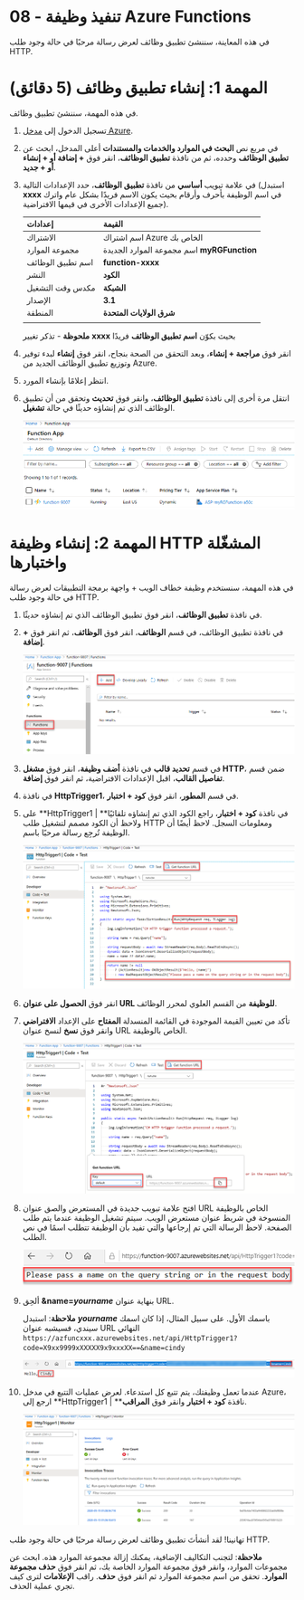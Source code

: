﻿---
wts:
   title: '08 - تنفيذ وظيفة Azure Functions (5 دقائق)'
   module: 'الوحدة 03: وصف الحلول الأساسية وأدوات الإدارة'
---
# 08 - تنفيذ وظيفة Azure Functions

في هذه المعاينة، سننشئ تطبيق وظائف لعرض رسالة مرحبًا في حالة وجود طلب HTTP. 

# المهمة 1: إنشاء تطبيق وظائف (5 دقائق)

في هذه المهمة، سننشئ تطبيق وظائف.

1. تسجيل الدخول إلى [مدخل Azure](https://portal.azure.com).

1. في مربع نص **البحث في الموارد والخدمات والمستندات** أعلى المدخل، ابحث عن **تطبيق الوظائف** وحدده، ثم من نافذة **تطبيق الوظائف**، انقر فوق **+ إضافة أو + إنشاء أو + جديد**.

1. في علامة تبويب **أساسي** من نافذة **تطبيق الوظائف**، حدد الإعدادات التالية (استبدل **xxxx** في اسم الوظيفة بأحرف وأرقام بحيث يكون الاسم فريدًا بشكل عام واترك جميع الإعدادات الأخرى في قيمها الافتراضية). 

    | إعدادات | القيمة |
    | -- | --|
    | الاشتراك | اسم اشتراك Azure الخاص بك |
    | مجموعة الموارد | اسم مجموعة الموارد الجديدة **myRGFunction** |
    | اسم تطبيق الوظائف | **function-xxxx** |
    | النشر | **الكود** |
    | مكدس وقت التشغيل | **الشبكة** |
    | الإصدار | **3.1** |
    | المنطقة | **شرق الولايات المتحدة** |
    | | |

    **ملحوظة** -  تذكر تغيير **xxxx** بحيث بكوّن **اسم تطبيق الوظائف** فريدًا

1. انقر فوق **مراجعة + إنشاء**، وبعد التحقق من الصحة بنجاح، انقر فوق **إنشاء** لبدء توفير وتوزيع تطبيق الوظائف الجديد من Azure.

1. انتظر إعلامًا بإنشاء المورد.

1. انتقل مرة أخرى إلى نافذة **تطبيق الوظائف**، وانقر فوق **تحديث** وتحقق من أن تطبيق الوظائف الذي تم إنشاؤه حديثًا في حالة **تشغيل**. 

    ![لقطة شاشة لصفحة تطبيق الوظائف مع تطبيق الوظائف الجديد.](../images/0701.png)

# المهمة 2: إنشاء وظيفة HTTP المشغّلة واختبارها

في هذه المهمة، سنستخدم وظيفة خطاف الويب + واجهة برمجة التطبيقات لعرض رسالة في حالة وجود طلب HTTP. 

1. في نافذة **تطبيق الوظائف**، انقر فوق تطبيق الوظائف الذي تم إنشاؤه حديثًا. 

1. في نافذة تطبيق الوظائف، في قسم **الوظائف**، انقر فوق **الوظائف**، ثم انقر فوق **+ إضافة**.

    ![لقطة شاشة لخطوة اختيار بيئة تطوير في وظائف azure لجزء البدء في dot net داخل مدخل Azure. مع تمييز عناصر العرض الخاصة بإنشاء وظيفة جديدة في المدخل. العناصر المميزة هي توسيع تطبيق الوظائف، وإضافة وظيفة جديدة، وفي المدخل، وزر المتابعة.](../images/0702.png)

1. في قسم **تحديد قالب** في نافذة **أضف وظيفة**، انقر فوق **مشغل HTTP**، ضمن قسم **تفاصيل القالب**، اقبل الإعدادات الافتراضية، ثم انقر فوق **إضافة**.

1. في نافذة **HttpTrigger1**، في قسم **المطور**، انقر فوق **كود + اختبار**. 

1. على **HttpTrigger1 \| **في نافذة **كود + اختبار**، راجع الكود الذي تم إنشاؤه تلقائيًا ولاحظ أن الكود مصمم لتشغيل طلب HTTP ومعلومات السجل. لاحظ أيضًا أن الوظيفة تُرجِع رسالة مرحبًا باسم. 

    ![لقطة شاشة لكود الوظيفة. مع تظليل رسالة الترحيب.](../images/0704.png)

1. انقر فوق **الحصول على عنوان URL للوظيفة** من القسم العلوي لمحرر الوظائف. 

1. تأكد من تعيين القيمة الموجودة في القائمة المنسدلة **المفتاح** على الإعداد **الافتراضي** وانقر فوق **نسخ** لنسخ عنوان URL الخاص بالوظيفة. 

    ![لقطة شاشة لجزء الحصول على عنوان URL للوظيفة داخل محرر الوظائف في مدخل Azure. مع تمييز عناصر العرض، زر الحصول على عنوان URL للوظيفة، وتعيين القائمة المنسدلة للمفتاح، وزر نسخ عنوان URL للإشارة إلى كيفية الحصول على عنوان URL الخاص بالوظيفة ونسخه من محرر الوظائف.](../images/0705.png)

1. افتح علامة تبويب جديدة في المستعرض والصق عنوان URL الخاص بالوظيفة المنسوخة في شريط عنوان مستعرض الويب. سيتم تشغيل الوظيفة عندما يتم طلب الصفحة. لاحظ الرسالة التي تم إرجاعها والتي تفيد بأن الوظيفة تتطلب اسمًا في نص الطلب.

    ![لقطة شاشة لنافذة يرجى تقديم رسالة الاسم.](../images/0706.png)

1. ألحِق **&name=*yourname*** بنهاية عنوان URL.

    **ملاحظة**: استبدل ***yourname*** باسمك الأول. على سبيل المثال، إذا كان اسمك سيندي، فسيشبه عنوان URL النهائي `https://azfuncxxx.azurewebsites.net/api/HttpTrigger1?code=X9xx9999xXXXXX9x9xxxXX==&name=cindy`

    ![لقطة شاشة لعنوان URL الخاص بالوظيفة مميز ومثال مُلحق لاسم المستخدم في شريط العنوان في مستعرض الويب. مع تمييز رسالة الترحيب واسم المستخدم لتوضيح إخراج الوظيفة في نافذة المستعرض الرئيسية.](../images/0707.png)

1. عندما تعمل وظيفتك، يتم تتبع كل استدعاء. لعرض عمليات التتبع في مدخل Azure، ارجع إلى **HttpTrigger1 \| **نافذة **كود + اختبار** وانقر فوق **المراقب**.

    ![لقطة شاشة لسجل معلومات التتبع الناتج عن تشغيل الوظيفة داخل محرر الوظائف في مدخل Azure.](../images/0709.png) 

تهانينا! لقد أنشأتَ تطبيق وظائف لعرض رسالة مرحبًا في حالة وجود طلب HTTP. 

**ملاحظة**: لتجنب التكاليف الإضافية، يمكنك إزالة مجموعة الموارد هذه. ابحث عن مجموعات الموارد، وانقر فوق مجموعة الموارد الخاصة بك، ثم انقر فوق **حذف مجموعة الموارد**. تحقق من اسم مجموعة الموارد ثم انقر فوق **حذف**. راقب **الإعلامات** لترى كيف تجري عملية الحذف.
